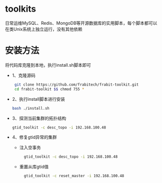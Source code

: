 # toolkits
日常运维MySQL、Redis、MongoDB等开源数据库的实用脚本，每个脚本都可以在类Unix系统上独立运行，没有其他依赖

# 安装方法
将代码库克隆到本地，执行install.sh脚本即可
- 1、克隆源码
  ```bash
   git clone https://github.com/frabitech/frabit-toolkit.git
   cd frabit-toolkit $$ chmod 755 *
  ```
  
- 2、执行install脚本进行安装
  ```bash
  bash ./install.sh
  ```
- 3、探测当前集群的拓扑结构
  ```bash
  gtid_toolkit -c desc_topo -i 192.168.100.48
  ```
  
- 4、修复gtid异常的集群
  
  - 注入空事务
    ```bash
      gtid_toolkit -c desc_topo -i 192.168.100.48
    ```
    
  - 重置从库gtid值
    ```bash
      gtid_toolkit -c reset_master -i 192.168.100.48
    ```
